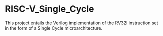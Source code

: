 # RISC-V_Single_Cycle
This project entails the Verilog implementation of the RV32I instruction set in the form of a Single Cycle microarchitecture.
